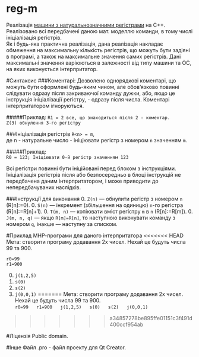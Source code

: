 reg-m
=====

Реалізація [машини з натуральнозначними регістрами](http://uk.wikipedia.org/wiki/%D0%9C%D0%B0%D1%88%D0%B8%D0%BD%D0%B0_%D0%B7_%D0%BD%D0%B0%D1%82%D1%83%D1%80%D0%B0%D0%BB%D1%8C%D0%BD%D0%BE%D0%B7%D0%BD%D0%B0%D1%87%D0%BD%D0%B8%D0%BC%D0%B8_%D1%80%D0%B5%D0%B3%D1%96%D1%81%D1%82%D1%80%D0%B0%D0%BC%D0%B8 "машини з натуральнозначними регістрами") на С++.  
Реалізовано всі передбачені даною мат. моделлю команди, в тому числі ініціалізація регістрів.  
Як і будь-яка практична реалізація, дана реалізація накладає обмеження на максимальну кількість регістрів, що можуть бути задіяні в програмі, а також на максимальне значення самих регістрів. Дані максимальні значення варіюються в залежності від типу машини та ОС, на яких виконується інтерпритатор.

#Синтаксис
###Коментарі:
Дозволено однорядкові коментарі, що можуть бути оформлені будь-яким чином, але обов’язково повинні слідувати одразу після закриваючої команду дужки, або, якщо це інструкція ініціалізації регістру, - одразу після числа. Коментарі інтерпритатором ігноруються.

#####Приклад:
`R1 = 2 все, що знаходиться після 2 - коментар.`  
`Z(3) обнулення 3-го регістру`

###Ініціалізація регістрів
`R<n> = m`,  
де n - натуральне число - ініціювати регістр з номером `n` значенням `m`.

#####Приклад:  
`R0 = 123; Ініціювати 0-й регістр значенням 123`


Всі регістри повинні бути ініційовані перед блоком з інструкціями. Ініціалізація регістрів після або безпосередньо в блоці інструкцій не передбачена даним інтерпритатором, і може приводити до непередбачуваних наслідків.
    
###Інструкції для виконання
0. `Z(n)` — обнулити регістр з номером `n` (R[n]:=0).
0. `S(n)` — інкремент (збільшення на одиницю) `n`-го регістра (R[n]:=R[n]+1).
0. `T(m, n)` — копіювати вміст регістру `m` в `n` (R[n]:=R[m]).
0. `J(m, n, q)` — якщо `R[m]=R[n]`, то наступною виконувати команду з номером `q`, інакше — наступну за списком.

#Приклад МНР-програми для даного інтерпритатора
<<<<<<< HEAD
Мета: створити програму додавання 2х чисел. Нехай це будуть числа 99 та 900. 

`r0=99`  
`r1=900` 

0. `j(1,2,5)`  
0. `s(0)`  
0. `s(2)`  
0. `j(0,0,1)`
=======
Мета: створити програму додавання 2х чисел. Нехай це будуть числа 99 та 900.  
`
r0=99  
r1=900  
j(1,2,5)  
s(0)  
s(2)  
j(0,0,1)
`
>>>>>>> a34857278be895ffe01151c3f491d400ccf954ab

#Ліцензія
Public domain.

#Інше
Файл .pro - файл проекту для Qt Creator.